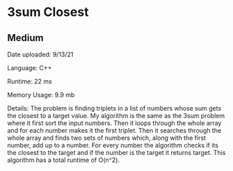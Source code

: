 
# 3sum Closest

## Medium

Date uploaded: 9/13/21

Language: C++

Runtime: 22 ms

Memory Usage: 9.9 mb

Details: The problem is finding triplets in a list of numbers whose sum gets the closest to a target value. My algorithm is the same as the 3sum problem where it first sort the input numbers. Then it loops through the whole array and for each number makes it the first triplet. Then it searches through the whole array and finds two sets of numbers which, along with the first number, add up to a number. For every number the algorithm checks if its the closest to the target and if the number is the target it returns target. This algorithm has a total runtime of O(n^2).
